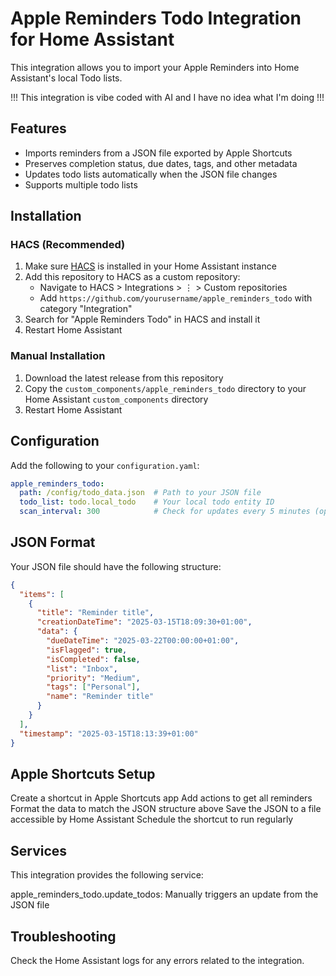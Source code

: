 # Apple Reminders Todo Integration for Home Assistant

This integration allows you to import your Apple Reminders into Home Assistant's local Todo lists. 

!!! This integration is vibe coded with AI and I have no idea what I'm doing !!!

## Features

- Imports reminders from a JSON file exported by Apple Shortcuts
- Preserves completion status, due dates, tags, and other metadata
- Updates todo lists automatically when the JSON file changes
- Supports multiple todo lists

## Installation

### HACS (Recommended)

1. Make sure [HACS](https://hacs.xyz/) is installed in your Home Assistant instance
2. Add this repository to HACS as a custom repository:
   - Navigate to HACS > Integrations > ⋮ > Custom repositories
   - Add `https://github.com/yourusername/apple_reminders_todo` with category "Integration"
3. Search for "Apple Reminders Todo" in HACS and install it
4. Restart Home Assistant

### Manual Installation

1. Download the latest release from this repository
2. Copy the `custom_components/apple_reminders_todo` directory to your Home Assistant `custom_components` directory
3. Restart Home Assistant

## Configuration

Add the following to your `configuration.yaml`:

```yaml
apple_reminders_todo:
  path: /config/todo_data.json  # Path to your JSON file
  todo_list: todo.local_todo    # Your local todo entity ID
  scan_interval: 300            # Check for updates every 5 minutes (optional)
```

## JSON Format

Your JSON file should have the following structure:

```json
{
  "items": [
    {
      "title": "Reminder title",
      "creationDateTime": "2025-03-15T18:09:30+01:00",
      "data": {
        "dueDateTime": "2025-03-22T00:00:00+01:00",
        "isFlagged": true,
        "isCompleted": false,
        "list": "Inbox",
        "priority": "Medium",
        "tags": ["Personal"],
        "name": "Reminder title"
      }
    }
  ],
  "timestamp": "2025-03-15T18:13:39+01:00"
}
```

## Apple Shortcuts Setup

Create a shortcut in Apple Shortcuts app
Add actions to get all reminders
Format the data to match the JSON structure above
Save the JSON to a file accessible by Home Assistant
Schedule the shortcut to run regularly

## Services

This integration provides the following service:

apple_reminders_todo.update_todos: Manually triggers an update from the JSON file

## Troubleshooting

Check the Home Assistant logs for any errors related to the integration.